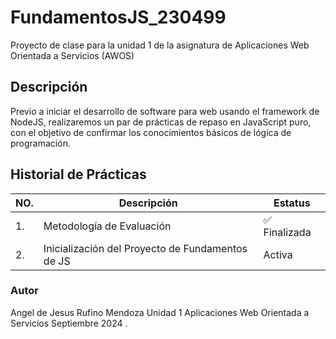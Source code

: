 # FundamentosJS_230499
Proyecto de clase para la unidad 1 de la asignatura de Aplicaciones Web Orientada a Servicios (AWOS)

## Descripción 
Previo a iniciar el desarrollo de software para web usando el framework de NodeJS, realizaremos un par de prácticas de repaso en JavaScript puro, con el objetivo de confirmar los conocimientos básicos de lógica de programación.

## Historial de Prácticas
|NO.|Descripción|Estatus|
|--|--|--|
|1.|Metodología de Evaluación|✅ Finalizada|
|2.|Inicialización del Proyecto de Fundamentos de JS|Activa|
### Autor 
Angel de Jesus Rufino Mendoza 
Unidad 1
Aplicaciones Web Orientada a Servicios 
Septiembre 2024
.